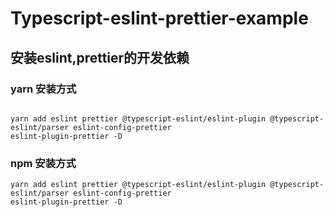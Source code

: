 # Typescript-eslint-prettier-example

## 安装eslint,prettier的开发依赖

### yarn 安装方式

```shell

yarn add eslint prettier @typescript-eslint/eslint-plugin @typescript-eslint/parser eslint-config-prettier 
eslint-plugin-prettier -D
```

###  npm 安装方式

```shell
yarn add eslint prettier @typescript-eslint/eslint-plugin @typescript-eslint/parser eslint-config-prettier 
eslint-plugin-prettier -D
```
